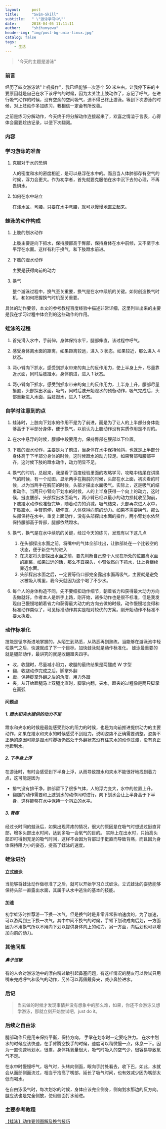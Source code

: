 ```yaml
---
layout:     post
title:      "Swim-Skill"
subtitle:   " \"游泳学习中\""
date:       2018-04-05 11:11:11
author:     "shihunyewu"
header-img: "img/post-bg-unix-linux.jpg"
catalog: false
tags:
    - 生活
---
```


> "今天的主题是游泳"

### 前言

经历了四次游泳馆"上机操作"，我已经能够一次游个 50 米左右。让我停下来的主要原因就是自己在水下该呼气的时候，因为太关注上肢动作了，忘记了呼气，在进行吸气动作的时候，没有空余的空间吸气，迫不得已终止游泳。等到下次游泳的时候，对上肢动作多加练习，我相信一定会有所改善。

之前是练习分解动作，今天终于将分解动作连接起来了，欢喜之情溢于言表，心得体会需要趁热记录，以便下次翻阅。

### 内容

### 学习游泳的准备

1. 克服对于水的恐惧

	人的密度和水的密度相近，是可以悬浮在水中的。而且当人体肺部存有空气的时候，浮力会更大。作为初学者，首先就要克服怕在水中沉下去的心理，不再畏惧水。
2. 如何在水中站立

	在浅水区，弯腰，只要在水中弯腰，就可以慢慢地直立起来。

### 蛙泳的动作构成

1. 上肢的划水动作

	上肢主要是向下抓水，保持腰部高于臀部，保持身体在水中前倾，又不至于水平浮在水面。这样有利于换气，和下肢蹬水前进。

2. 下肢的蹬水动作

	主要是获得向前的动力

3. 换气

	整个游泳过程中，换气至关重要，换气是在水中续航的关键。如何创造换气时机，和如何把握换气时机至关重要。

具体的动作要领，本文的参考教程百度经验中描述非常详细，这里列举出来的主要是我在学习过程中体会到的这些动作的作用。

### 蛙泳的过程

1. 首先滑入水中，手前伸，身体保持水平，腿部伸直，该过程中呼气。

2. 感受身体离水面的距离，如果距离较远，进入 3 状态。如果较近，那么进入 4 状态。

3. 两小臂向下抓水，感受到抓水带来的向上的反作用力，使上半身上升，尽量靠近水面，同时后肢蹬水，身体前进，进入 1 状态。

4. 两小臂向下抓水，感受到抓水带来的向上的反作用力，上半身上升，腰部尽量挺直，头部探出水面，吸气，同时后肢开始蹬水的预备动作，吸气完成后，头部重新进入水面，后肢蹬水，进入 1 状态。

### 自学时注意到的点

1. 蛙泳时，上肢向下划水的作用不是为了前进，而是为了让人的上半部分身体能够高于下半部分身体，便于换气，以前认为上肢动作没有实质作用是不对的。

2. 在水中悬浮的时候，腰部中段要用力，保持臀部在腰部以下位置。

3. 下肢的蹬水动作，主要是为了前进，当身体在水中保持倾斜，也就是上半部分身体高于下半部分身体的时候，这时候蹬水的动力较足。如果臀部和腰部平齐，这时候下肢的蹬水动作，动力明显不足。

4. 换气的时机，总起来，我是看了百度经验里面的攻略学习，攻略中结尾在讲换气的时候，有一个动图，显示两手在胸前的时候，头部在水上面，初次看的时候，以为当两手在胸前的时候，头部才探出水面吸气。实际上，这是吸气的结束动作。当两只小臂向下划水的时候，人的上半身获得一个向上的动力，这时候，挺直腰部，头部探出水面吸气，两小臂已经以最小的动力损耗收至胸前，下肢蹬水动作也准备完毕，随着动力的消减，吸气结束，头部再次进入水中，下肢蹬水，手臂前伸，腿伸直，人体获得向前的动力。如果不需要换气，那么头部保持在水中，重复上面动作，没有头部探出水面的操作，两小臂划水依然保持腰部高于臀部，腿部依然蹬水。

5. 换气，换气是在水中续航的关键，经过今天的练习，发现有以下这几点
	1. 在头部探出水面之前，将嘴中的气体全部吐出，让肺部处在一个比较空的状态，便于新空气的进入
	2. 在决定将头部探出水面之前，要先判断自己整个人现在所处的位置离水面的距离，如果过远的话，那么不宜探头，小臂依然向下抓水，让上身继续靠近水面。
	3. 头部探出水面之后，一定要等待口部完全露出水面再吸气，主要就是避免水被吸入嘴里，我今天就因为这个喝了不少水。

6. 每个人的身体构造不同，先不要细扣动作细节，朝着省力和获得最大动力方向去做就好。作者本人是新手上路，刚开始，诸多动作也是很不标准，但是我发现自己慢慢地朝着省力和获得最大动力的方向去做的时候，动作慢慢地变得和标准动作类似了，可见标准动作其实是相对较优的方案。刚开始动作不标准不要太执着。

### 动作标准化

技能是循序渐进地掌握的，从陌生到熟悉，从熟悉再到熟练。当能够在游泳池中轻松换气之后，快速就成了下一个目标。加快蛙泳就是动作标准化。
蛙泳最重要的就是腿部动作，最讲究的就是收翻蹬夹四字。

* 收，收腿时，尽量减小阻力，收腿的最终结果是两腿成 W 字型
* 翻，收腿动作完成之后，脚掌外翻
* 蹬，保持脚掌外翻之后的角度，用力外蹬
* 夹，从开始蹬腿马上双腿比直时，脚掌内翻，夹水，蹬夹的过程像是两只脚掌在画弧

#### 问题点
##### 1. 蹬水和夹水提供的动力不足
蹬水和夹水的时候是最能感受到水的阻力的时候，也是为向前推进提供动力的主要动作，如果在蹬水和夹水的时候感受不到阻力，说明姿势不正确需要调整。姿势不正确的原因可能是蹬水时脚板仍然处于外翻状态没有往夹水的动作过渡，没有真正地蹬到水。
##### 2. 下半身上浮
在游泳时，有时会感受到下半身上浮，从而导致蹬水和夹水不能很好地找到着力点，这可能是因为
- 排气没有排干净，肺部留下了很多气体，人的浮力变大，水中的位置上升。
- 翻腿的动作需要和上肢划水的动作同时进行，向下划水会让上半身高于下半身，这样能够在水中保持一个斜立的水平。


##### 3. 背疼
经过长时间的蛙泳后，如果出现背疼的情况，很大的原因是在吸气时想通过挺直背部，增多头部出水时间，达到多吸一会氧气的目的。
实际上在出水时，只抬高头部即可得到充足的吸气时间，这样不会因为背部过于挺直而导致背痛，而且因为身体保持阻力小的姿态，提高了蛙泳的速度。



### 蛙泳进阶

#### 立式蛙泳
当能够将蛙泳动作做标准了之后，就可以开始学习立式蛙泳。立式蛙泳的姿势能够保持头部一直露出水面，其属于从水中逃生的基本的技能。

#### 加速
初学蛙泳时推荐游一下换一次气，但是换气时是非常非常影响速度的，为了加速，可以游两到三下换一次气，其中中间不换气的时候，手臂下划改成向后划，一方面因为不用换气所以不用向下划以提供身体向上的动力，另一方面，向后划也可以增加向前的动力。

### 其他问题
##### 鼻子过敏
有的人会对游泳池中的漂白粉过敏引起鼻塞问题，有这样情况的朋友可以尝试只用嘴来完成呼气和吸气的动作，另外可以再佩戴鼻夹，减小鼻腔进水。

### 后记
> 当去做的时候才发现事情并没有想象中的那么难，如果，你还不会游泳又想学游泳，那就立刻开始尝试吧，just do it。

### 后续之自由泳
腿部动作只是用来保持平衡，保持方向。
手掌在划水时一定要吃住力。
在水中划水的时候应该快速，在手臂腾空换手的时候，速度可以稍微慢一点，休息一下。因为一直快速地划水，很累，身体耗氧量很大，吸气时吸入的空气少，很容易导致氧气不足。

在水中时慢慢呼气，吸气时，头转向侧面，眼向手肘处看去，收下巴，如此，水就会从面部侧面流过，相当于抬高了嘴部，延长了吸气时间，也有效减少因为嘴部太低而喝水。

在自由泳吸气时，每次划水的时候，身体应该完全侧身，侧向划水那边的反方向。腿应该也是完全侧放，使用侧面打水前进。

### 主要参考教程
[【蛙泳】动作要领图解及换气技巧](https://jingyan.baidu.com/article/84b4f565ce2dfd60f6da3205.html)
